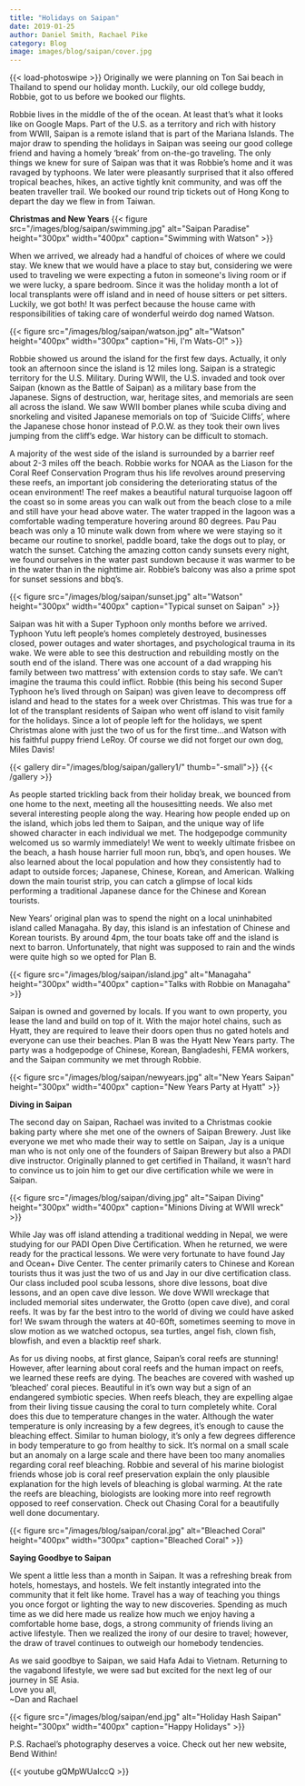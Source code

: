 ```yaml
---
title: "Holidays on Saipan"
date: 2019-01-25
author: Daniel Smith, Rachael Pike
category: Blog
image: images/blog/saipan/cover.jpg
---
```

{{< load-photoswipe >}}
Originally we were planning on Ton Sai beach in Thailand to spend our holiday month.  Luckily, our old college buddy, Robbie, got to us before we booked our flights.

Robbie lives in the middle of the of the ocean.  At least that’s what it looks like on Google Maps.  Part of the U.S. as a territory and rich with history from WWII, Saipan is a remote island that is  part of the Mariana Islands.  The major draw to spending the holidays in Saipan was seeing our good college friend and having a homely ‘break’ from on-the-go traveling. The only things we knew for sure of Saipan was that it was Robbie’s home and it was ravaged by typhoons.  We later were pleasantly surprised that it also offered tropical beaches, hikes, an active tightly knit community, and was off the beaten traveller trail. We booked our round trip tickets out of Hong Kong to depart the day we flew in from Taiwan.

<b>Christmas and New Years</B>
{{< figure src="/images/blog/saipan/swimming.jpg" alt="Saipan Paradise" height="300px" width="400px" caption="Swimming with Watson" >}}
<br/>

When we arrived, we already had a handful of choices of where we could stay.  We knew that we would have a place to stay but, considering we were used to traveling we were expecting a futon in someone's living room or if we were lucky, a spare bedroom.  Since it was the holiday month a lot of local transplants were off island and in need of house sitters or pet sitters.  Luckily, we got both!  It was perfect because the house came with responsibilities of taking care of wonderful weirdo dog named Watson.  

{{< figure src="/images/blog/saipan/watson.jpg" alt="Watson" height="400px" width="300px" caption="Hi, I'm Wats-O!" >}}
<br/>

Robbie showed us around the island for the first few days.  Actually, it only took an afternoon since the island is 12 miles long.  Saipan is a strategic territory for the U.S. Military.  During WWII, the U.S. invaded and took over Saipan (known as the Battle of Saipan) as a military base from the Japanese.  Signs of destruction, war, heritage sites, and memorials are seen all across the island.  We saw WWII bomber planes while scuba diving and snorkeling and visited Japanese memorials on top of ‘Suicide Cliffs’, where the Japanese chose honor instead of P.O.W. as they took their own lives jumping from the cliff’s edge.  War history can be difficult to stomach.  

A majority of the west side of the island is surrounded by a barrier reef about 2-3 miles off the beach.  Robbie works for NOAA as the Liason for the Coral Reef Conservation Program thus his life revolves around preserving these reefs, an important job considering the deteriorating status of the ocean environment!  The reef makes a beautiful natural turquoise lagoon off the coast so in some areas you can walk out from the beach close to a mile and still have your head above water. The water trapped in the lagoon was a comfortable wading temperature hovering around 80 degrees.  Pau Pau beach was only a 10 minute walk down from where we were staying so it became our routine to snorkel, paddle board, take the dogs out to play, or watch the sunset. Catching the amazing cotton candy sunsets every night, we found ourselves in the water past sundown because it was warmer to be in the water than in the nighttime air.  Robbie’s balcony was also a prime spot for sunset sessions and bbq’s.

{{< figure src="/images/blog/saipan/sunset.jpg" alt="Watson" height="300px" width="400px" caption="Typical sunset on Saipan" >}}
<br/>

Saipan was hit with a Super Typhoon only months before we arrived.  Typhoon Yutu left people’s homes completely destroyed, businesses closed, power outages and water shortages, and psychological trauma in its wake.  We were able to see this destruction and rebuilding mostly on the south end of the island.  There was one account of a dad wrapping his family between two mattress’ with extension cords to stay safe.  We can’t imagine the trauma this could inflict. Robbie (this being his second Super Typhoon he’s lived through on Saipan) was given leave to decompress off island and head to the states for a week over Christmas.  This was true for a lot of the transplant residents of Saipan who went off island to visit family for the holidays.  Since a lot of people left for the holidays, we spent Christmas alone with just the two of us for the first time…and Watson with his faithful puppy friend LeRoy.  Of course we did not forget our own dog, Miles Davis!

{{< gallery dir="/images/blog/saipan/gallery1/" thumb="-small">}}
{{< /gallery >}}

As people started trickling back from their holiday break, we bounced from one home to the next, meeting all the housesitting needs.  We also met several interesting people along the way.  Hearing how people ended up on the island, which jobs led them to Saipan, and the unique way of life showed character in each individual we met.  The hodgepodge community welcomed us so warmly immediately!  We went to weekly ultimate frisbee on the beach, a hash house harrier full moon run, bbq’s, and open houses.  We also learned about the local population and how they consistently had to adapt to outside forces; Japanese, Chinese, Korean, and American.  Walking down the main tourist strip, you can catch a glimpse of local kids performing a traditional Japanese dance for the Chinese and Korean tourists.  

New Years’ original plan was to spend the night on a local uninhabited island called Managaha.  By day, this island is an infestation of Chinese and Korean tourists.  By around 4pm, the tour boats take off and the island is next to barron.  Unfortunately, that night was supposed to rain and the winds were quite high so we opted for Plan B.

{{< figure src="/images/blog/saipan/island.jpg" alt="Managaha" height="300px" width="400px" caption="Talks with Robbie on Managaha" >}}
<br/>

Saipan is owned and governed by locals.  If you want to own property, you lease the land and build on top of it.  With the major hotel chains, such as Hyatt, they are required to leave their doors open thus no gated hotels and everyone can use their beaches.  Plan B was the Hyatt New Years party.  The party was a hodgepodge of Chinese, Korean, Bangladeshi, FEMA workers, and the Saipan community we met through Robbie.

{{< figure src="/images/blog/saipan/newyears.jpg" alt="New Years Saipan" height="300px" width="400px" caption="New Years Party at Hyatt" >}}
<br/>

<b> Diving in Saipan </b>

The second day on Saipan, Rachael was invited to a Christmas cookie baking party where she met one of the owners of Saipan Brewery.  Just like everyone we met who made their way to settle on Saipan, Jay is a unique man who is not only one of the founders of Saipan Brewery but also a PADI dive instructor.  Originally planned to get certified in Thailand, it wasn’t hard to convince us to join him to get our dive certification while we were in Saipan.  

{{< figure src="/images/blog/saipan/diving.jpg" alt="Saipan Diving" height="300px" width="400px" caption="Minions Diving at WWII wreck" >}}
<br/>

While Jay was off island attending a traditional wedding in Nepal, we were studying for our PADI Open Dive Certification.  When he returned, we were ready for the practical lessons.  We were very fortunate to have found Jay and Ocean+ Dive Center.  The center primarily caters to Chinese and Korean tourists thus it was just the two of us and Jay in our dive certification class.  Our class included pool scuba lessons, shore dive lessons, boat dive lessons, and an open cave dive lesson.  We dove WWII wreckage that included memorial sites underwater, the Grotto (open cave dive), and coral reefs.  It was by far the best intro to the world of diving we could have asked for!  We swam through the waters at 40-60ft, sometimes seeming to move in slow motion as we watched octopus, sea turtles, angel fish, clown fish, blowfish, and even a blacktip reef shark.

As for us diving noobs, at first glance, Saipan’s coral reefs are stunning!  However, after learning about coral reefs and the human impact on reefs, we learned these reefs are dying.  The beaches are covered with washed up ‘bleached’ coral pieces.  Beautiful in it’s own way but a sign of an endangered symbiotic species.  When reefs bleach, they are expelling algae from their living tissue causing the coral to turn completely white.  Coral does this due to temperature changes in the water.  Although the water temperature is only increasing by a few degrees, it’s enough to cause the bleaching effect.  Similar to human biology, it’s only a few degrees difference in body temperature to go from healthy to sick.  It’s normal on a small scale but an anomaly on a large scale and there have been too many anomalies regarding coral reef bleaching.  Robbie and several of his marine biologist friends whose job is coral reef preservation explain the only plausible explanation for the high levels of bleaching is global warming.  At the rate the reefs are bleaching, biologists are looking more into reef regrowth opposed to reef conservation.  Check out Chasing Coral for a beautifully well done documentary.

{{< figure src="/images/blog/saipan/coral.jpg" alt="Bleached Coral" height="400px" width="300px" caption="Bleached Coral" >}}
<br/>

<b> Saying Goodbye to Saipan </b>

We spent a little less than a month in Saipan.  It was a refreshing break from hotels, homestays, and hostels.  We felt instantly integrated into the community that it felt like home.  Travel has a way of teaching you things you once forgot or lighting the way to new discoveries. Spending as much time as we did here made us realize how much we enjoy having a comfortable home base, dogs, a strong community of friends living an active lifestyle.  Then we realized the irony of our desire to travel; however, the draw of travel continues to outweigh our homebody tendencies.  

As we said goodbye to Saipan, we said Hafa Adai to Vietnam.  Returning to the vagabond lifestyle, we were sad but excited for the next leg of our journey in SE Asia.<br>
Love you all,<br>
~Dan and Rachael

{{< figure src="/images/blog/saipan/end.jpg" alt="Holiday Hash Saipan" height="300px" width="400px" caption="Happy Holidays" >}}
<br/>

P.S. Rachael’s photography deserves a voice.  Check out her new website, Bend Within!

{{< youtube gQMpWUaIccQ >}}
